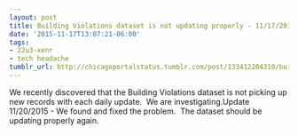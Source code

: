 ```yaml
---
layout: post
title: Building Violations dataset is not updating properly - 11/17/2015
date: '2015-11-17T13:07:21-06:00'
tags:
- 22u3-xenr
- tech headache
tumblr_url: http://chicagoportalstatus.tumblr.com/post/133412204310/building-violations-dataset-is-not-updating
---
```

We recently discovered that the Building Violations dataset is not picking up new records with each daily update.  We are investigating.Update 11/20/2015 - We found and fixed the problem.  The dataset should be updating properly again.
